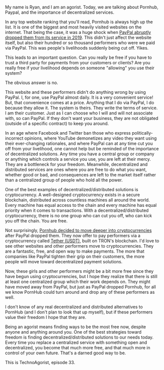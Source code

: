 My name is Ryan, and I am an agorist. Today, we are talking about Pornhub, Paypal, and the importance of decentralized services.

In any top website ranking that you'll read, Pornhub is always high up the list. It is one of the biggest and most heavily visited websites on the internet. That being the case, it was a huge shock when [PayPal abruptly dropped them from its service in 2019](https://www.theverge.com/2019/11/14/20965167/paypal-pornhub-payroll-model-program-payment-options-paxum-verge-performers). This didn't just affect the website itself, but also their hundred or so thousand performers who were we paid via PayPal. This was people's livelihoods suddenly being cut off. Yikes.

This leads to an important question. Can you really be free if you have to trust a third party for payments from your customers or clients? Are you really free if your livelihood depends on someone "allowing" you use their system?

The obvious answer is no.

This website and these performers didn't do anything wrong by using PayPal. I, for one, use PayPal almost daily. It is a very convenient service! But, that convenience comes at a price. Anything that I do via PayPal, I do because they allow it. The system is theirs. They write the terms of service. I am their customer. Just as I can choose who I will and will not associate with, so can PayPal. If they don't want your business, they are not obligated (outside of a specific contract) to keep you around.

In an age where Facebook and Twitter ban those who express politically-incorrect opinions, where YouTube demonetizes any video they want using their ever-changing  rationales, and where PayPal can at any time cut you off from your livelihood, one cannot help but be reminded of the importance of decentralized solutions. Any time you have a central group or company or anything which controls a service you use, you are left at their mercy. They are a bottleneck for your freedom. Meanwhile, decentralized and distributed services are ones where you are free to do what you want, whether good or bad, and consequences are left to the market itself rather than a centralized group of people who hold all the power.

One of the best examples of decentralized/distributed solutions is cryptocurrency. A well-designed cryptocurrency exists in a secure blockchain, distributed across countless machines all around the world. Every machine has equal access to the chain and every machine has equal priority when it comes to transactions. With a decentralized/distributed cryptocurrency, there is no one group who can cut you off, who can kick you off the chain. You are free.

Not surprisingly, [Pornhub decided to move deeper into cryptocurrencies](https://tothemoon.blog/cryptocurrency/pornhub-utilizes-crypto-to-bypass-paypal-ban/) after PayPal dropped them. They now offer to pay performers via a cryptocurrency called [Tether (USDT)](https://tron.network/usdt?lng=en), built on TRON's blockchain. I'd love to see other websites and other performers move to cryptocurrencies. They are a fantastic, free, and open way to make payments. The more that companies like PayPal tighten their grip on their customers, the more people will move toward decentralized payment solutions.

Now, these girls and other performers might be a bit more free since they have begun using cryptocurrencies, but I hope they realize that there is still at least one centralized group which their work depends on. They might have moved away from PayPal, but just as PayPal dropped Pornhub, for all we know PornHub could turn around and drop any of these performers as well.

I don't know of any real decentralized and distributed alternatives to PornHub (and I don't plan to look that up myself), but if these performers value their freedom I hope that they are.

Being an agorist means finding ways to be the most free now, despite anyone and anything around you. One of the best strategies toward freedom is finding decentralized/distributed solutions to our needs today. Every time you replace a centralized service with something open and decentralized, you become that much more free, and that much more in control of your own future. That's a darned good way to be.

This is TechnoAgorist, episode 33.
